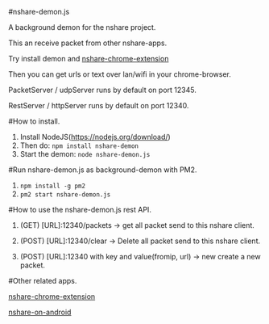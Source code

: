 #nshare-demon.js

A background demon for the nshare project.

This an receive packet from other nshare-apps.

Try install demon and [nshare-chrome-extension](https://chrome.google.com/webstore/detail/nshare/lecapbjobhaloanokngngalcngdpklcf)

Then you can get urls or text over lan/wifi in your chrome-browser.
 

PacketServer / udpServer runs by default on port 12345.

RestServer / httpServer runs by default on port 12340.

#How to install.

1. Install NodeJS(https://nodejs.org/download/)
2. Then do: `npm install nshare-demon`
3. Start the demon: `node nshare-demon.js`

#Run nshare-demon.js as background-demon with PM2.

1. `npm install -g pm2`
2. `pm2 start nshare-demon.js`


#How to use the nshare-demon.js rest API.

1. (GET) [URL]:12340/packets -> get all packet send to this nshare client.
	
2. (POST) [URL]:12340/clear -> Delete all packet send to this nshare client.

3. (POST) [URL]:12340 with key and value(fromip, url) -> new create a new packet.

#Other related apps.

[nshare-chrome-extension](https://chrome.google.com/webstore/detail/nshare/lecapbjobhaloanokngngalcngdpklcf)

[nshare-on-android](https://play.google.com/store/apps/details?id=com.voidcode.nshare)


